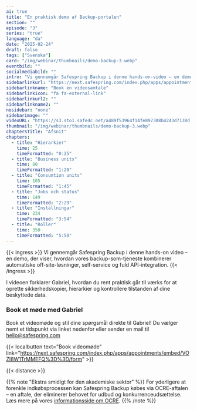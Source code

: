 ```yaml
---
ai: true
title: "En praktisk demo af Backup-portalen"
section: ""
episode: "3"
series: "true"
language: "da"
date: "2025-02-24"
draft: false
tags: ["Svenska"]
card: "/img/webinar/thumbnails/demo-backup-3.webp"
eventbild: ""
socialmediabild: ""
intro: "Vi gennemgår Safespring Backup i denne hands-on-video – en demo, der viser vores backup som en tjeneste"
sidebarlinkurl: "https://next.safespring.com/index.php/apps/appointments/embed/VOZl8W1TrMMEFQ%3D%3D/form"
sidebarlinkname: "Book en videosamtale"
sidebarlinkicon: "fa fa-external-link"
sidebarlinkurl2: ""
sidebarlinkname2: ""
nosidebar: "none"
sidebarimage: ""
videoURL: "https://s3.sto1.safedc.net/a489f53964f14fe897308b4243d7138d:processedvideos/demo-backup-3/master.m3u8"
thumbnail: "/img/webinar/thumbnails/demo-backup-3.webp"
chaptersTitle: "Afsnit"
chapters:
  - title: "Hierarkier"
    time: 25
    timeFormatted: "0:25"
  - title: "Business units"
    time: 80
    timeFormatted: "1:20"
  - title: "Consumtion units"
    time: 105
    timeFormatted: "1:45"
  - title: "Jobs och status"
    time: 149
    timeFormatted: "2:29"
  - title: "Inställningar"
    time: 234
    timeFormatted: "3:54"
  - title: "Roller"
    time: 350
    timeFormatted: "5:50"
---
```


{{< ingress >}}
Vi gennemgår Safespring Backup i denne hands-on video – en demo, der viser, hvordan vores backup-som-tjeneste kombinerer automatiske off-site-løsninger, self-service og fuld API-integration.
{{< /ingress >}}

I videoen forklarer Gabriel, hvordan du rent praktisk går til værks for at oprette sikkerhedskopier, hierarkier og kontrollere tilstanden af dine beskyttede data.

### Book et møde med Gabriel

Book et videomøde og stil dine spørgsmål direkte til Gabriel! Du vælger nemt et tidspunkt via linket nedenfor eller sender en mail til hello@safespring.com

{{< localbutton text="Book videomøde" link="https://next.safespring.com/index.php/apps/appointments/embed/VOZl8W1TrMMEFQ%3D%3D/form" >}}

{{< distance >}}

{{% note "Ekstra smidigt for den akademiske sektor" %}}
For yderligere at forenkle indkøbsprocessen kan Safespring Backup købes via OCRE-aftalen – en aftale, der eliminerer behovet for udbud og konkurrenceudsættelse. Læs mere på vores [informationsside om OCRE](/branscher/utbildning-forskning/).
{{% /note %}}
